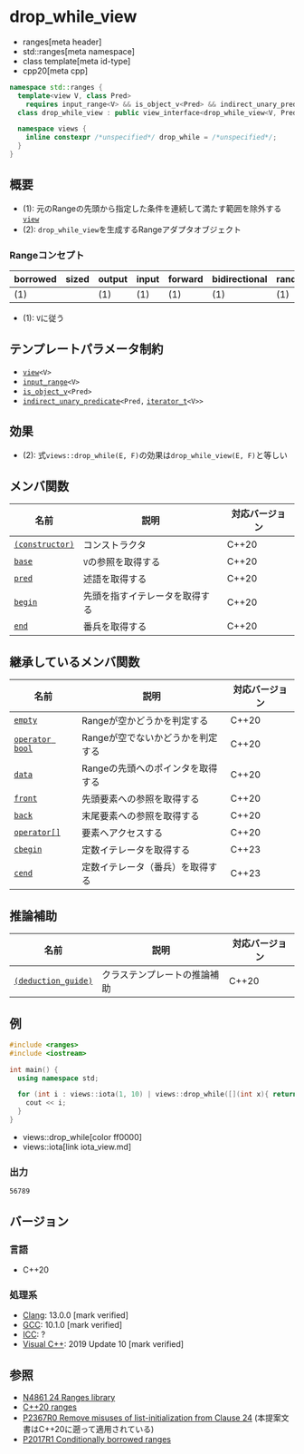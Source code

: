 # drop_while_view
* ranges[meta header]
* std::ranges[meta namespace]
* class template[meta id-type]
* cpp20[meta cpp]

```cpp
namespace std::ranges {
  template<view V, class Pred>
    requires input_range<V> && is_object_v<Pred> && indirect_unary_predicate<const Pred, iterator_t<V>>
  class drop_while_view : public view_interface<drop_while_view<V, Pred>> { …… }; // (1)

  namespace views {
    inline constexpr /*unspecified*/ drop_while = /*unspecified*/;     // (2)
  }
}
```

## 概要
- (1): 元のRangeの先頭から指定した条件を連続して満たす範囲を除外する[`view`](view.md)
- (2): `drop_while_view`を生成するRangeアダプタオブジェクト

### Rangeコンセプト

| borrowed | sized | output | input | forward | bidirectional | random_access | contiguous | common | viewable | view |
|----------|-------|--------|-------|---------|---------------|---------------|------------|--------|----------|------|
| (1)      |       | (1)    | (1)   | (1)     | (1)           | (1)           | (1)        |        | ○       | ○   |

- (1): `V`に従う

## テンプレートパラメータ制約

- [`view`](view.md)`<V>`
- [`input_range`](input_range.md)`<V>`
- [`is_object_v`](/reference/type_traits/is_object.md)`<Pred>`
- [`indirect_unary_predicate`](/reference/iterator/indirect_unary_predicate.md)`<Pred,` [`iterator_t`](iterator_t.md)`<V>>`

## 効果

- (2): 式`views::drop_while(E, F)`の効果は`drop_while_view(E, F)`と等しい

## メンバ関数

| 名前                                                         | 説明                             | 対応バージョン |
|--------------------------------------------------------------|----------------------------------|----------------|
| [`(constructor)`](drop_while_view/op_constructor.md)  | コンストラクタ                   | C++20          |
| [`base`](drop_while_view/base.md)                     | `V`の参照を取得する              | C++20          |
| [`pred`](drop_while_view/pred.md)                     | 述語を取得する                   | C++20          |
| [`begin`](drop_while_view/begin.md)                   | 先頭を指すイテレータを取得する   | C++20          |
| [`end`](drop_while_view/end.md)                       | 番兵を取得する                   | C++20          |

## 継承しているメンバ関数

| 名前                                         | 説明                              | 対応バージョン |
|----------------------------------------------|-----------------------------------|----------------|
| [`empty`](view_interface/empty.md)           | Rangeが空かどうかを判定する       | C++20          |
| [`operator bool`](view_interface/op_bool.md) | Rangeが空でないかどうかを判定する | C++20          |
| [`data`](view_interface/data.md)             | Rangeの先頭へのポインタを取得する | C++20          |
| [`front`](view_interface/front.md)           | 先頭要素への参照を取得する        | C++20          |
| [`back`](view_interface/back.md)             | 末尾要素への参照を取得する        | C++20          |
| [`operator[]`](view_interface/op_at.md)      | 要素へアクセスする                | C++20          |
| [`cbegin`](view_interface/cbegin.md)         | 定数イテレータを取得する             | C++23          |
| [`cend`](view_interface/cend.md)             | 定数イテレータ（番兵）を取得する      | C++23          |

## 推論補助

| 名前                                                  | 説明                         | 対応バージョン |
|-------------------------------------------------------|------------------------------|----------------|
| [`(deduction_guide)`](drop_while_view/op_deduction_guide.md) | クラステンプレートの推論補助 | C++20          |

## 例
```cpp example
#include <ranges>
#include <iostream>

int main() {
  using namespace std;

  for (int i : views::iota(1, 10) | views::drop_while([](int x){ return x < 5; })) {
    cout << i;
  }
}
```
* views::drop_while[color ff0000]
* views::iota[link iota_view.md]

### 出力
```
56789
```

## バージョン
### 言語
- C++20

### 処理系
- [Clang](/implementation.md#clang): 13.0.0 [mark verified]
- [GCC](/implementation.md#gcc): 10.1.0 [mark verified]
- [ICC](/implementation.md#icc): ?
- [Visual C++](/implementation.md#visual_cpp): 2019 Update 10 [mark verified]

## 参照
- [N4861 24 Ranges library](https://timsong-cpp.github.io/cppwp/n4861/ranges)
- [C++20 ranges](https://techbookfest.org/product/5134506308665344)
- [P2367R0 Remove misuses of list-initialization from Clause 24](https://www.open-std.org/jtc1/sc22/wg21/docs/papers/2021/p2367r0.html) (本提案文書はC++20に遡って適用されている)
- [P2017R1 Conditionally borrowed ranges](https://www.open-std.org/jtc1/sc22/wg21/docs/papers/2020/p2017r1.html)
